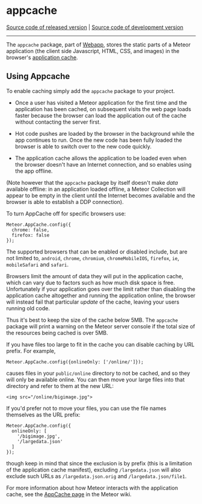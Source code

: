 # appcache
[Source code of released version](https://github.com/meteor/meteor/tree/master/packages/deprecated/appcache) | [Source code of development version](https://github.com/meteor/meteor/tree/devel/packages/deprecated/appcache)
***

The `appcache` package, part of
[Webapp](https://github.com/meteor/meteor/tree/master/packages/webapp), stores the static parts of a
Meteor application (the client side Javascript, HTML, CSS, and images)
in the browser's [application
cache](https://en.wikipedia.org/wiki/AppCache).

## Using Appcache

To enable caching
simply add the `appcache` package to your project.

* Once a user has visited a Meteor application for the first time and
  the application has been cached, on subsequent visits the web page
  loads faster because the browser can load the application out of the
  cache without contacting the server first.

* Hot code pushes are loaded by the browser in the background while the
  app continues to run.  Once the new code has been fully loaded the
  browser is able to switch over to the new code quickly.

* The application cache allows the application to be loaded even when
  the browser doesn't have an Internet connection, and so enables using
  the app offline.

(Note however that the `appcache` package by itself doesn't make
*data* available offline: in an application loaded offline, a Meteor
Collection will appear to be empty in the client until the Internet
becomes available and the browser is able to establish a DDP
connection).

To turn AppCache off for specific browsers use:

    Meteor.AppCache.config({
      chrome: false,
      firefox: false
    });

The supported browsers that can be enabled or disabled include, but are
not limited to, `android`, `chrome`, `chromium`, `chromeMobileIOS`,
`firefox`, `ie`, `mobileSafari` and `safari`.

Browsers limit the amount of data they will put in the application
cache, which can vary due to factors such as how much disk space is
free.  Unfortunately if your application goes over the limit rather
than disabling the application cache altogether and running the
application online, the browser will instead fail that particular
*update* of the cache, leaving your users running old code.

Thus it's best to keep the size of the cache below 5MB.  The
`appcache` package will print a warning on the Meteor server console
if the total size of the resources being cached is over 5MB.

If you have files too large to fit in the cache you can disable
caching by URL prefix.  For example,

    Meteor.AppCache.config({onlineOnly: ['/online/']});

causes files in your `public/online` directory to not be cached, and
so they will only be available online.  You can then move your large
files into that directory and refer to them at the new URL:

    <img src="/online/bigimage.jpg">

If you'd prefer not to move your files, you can use the file names
themselves as the URL prefix:

    Meteor.AppCache.config({
      onlineOnly: [
        '/bigimage.jpg',
        '/largedata.json'
      ]
    });

though keep in mind that since the exclusion is by prefix (this is a
limitation of the application cache manifest), excluding
`/largedata.json` will also exclude such URLs as
`/largedata.json.orig` and `/largedata.json/file1`.

For more information about how Meteor interacts with the application
cache, see the
[AppCache page](https://github.com/meteor/meteor/wiki/AppCache)
in the Meteor wiki.
